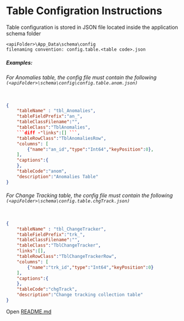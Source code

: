 # Table Configration Instructions

Table configuration is stored in JSON file located inside the application schema folder 
```  
<apiFolder>\App_Data\schema\config  
filenaming convention: config.table.<table code>.json
```
##### Examples:
###### For Anomalies table, the config file must contain the following `(<apiFolder>\schema\config\config.table.anom.json)`
```JSON

{
    "tableName" : "tbl_Anomalies",
    "tableFieldPrefix":"an_",
    "tableClassFilename":"",
    "tableClass":"TblAnomalies",
    ```diff -"links":[] ```,
    "tableRowClass":"TblAnomaliesRow",
    "columns": [
        {"name":"an_id","type":"Int64","keyPosition":0},
    ],
    "captions":{
    },
    "tableCode":"anom",
    "description":"Anomalies Table"
}
```
###### For Change Tracking table, the config file must contain the following `(<apiFolder>\schema\config.table.chgTrack.json)`
```JSON

{
    "tableName" : "tbl_ChangeTracker",
    "tableFieldPrefix":"trk_",
    "tableClassFilename":"",
    "tableClass":"TblChangeTracker",
    "links":[],
    "tableRowClass":"TblChangeTrackerRow",
    "columns": [
        {"name":"trk_id","type":"Int64","keyPosition":0}
    ],
    "captions":{
    },
    "tableCode":"chgTrack",
    "description":"Change tracking collection table"
}

```


Open [README.md](https://github.com/izyte/NgArbiServer/blob/master/README.md)
